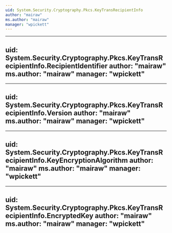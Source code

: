 ```yaml
---
uid: System.Security.Cryptography.Pkcs.KeyTransRecipientInfo
author: "mairaw"
ms.author: "mairaw"
manager: "wpickett"
---
```


---
uid: System.Security.Cryptography.Pkcs.KeyTransRecipientInfo.RecipientIdentifier
author: "mairaw"
ms.author: "mairaw"
manager: "wpickett"
---

---
uid: System.Security.Cryptography.Pkcs.KeyTransRecipientInfo.Version
author: "mairaw"
ms.author: "mairaw"
manager: "wpickett"
---

---
uid: System.Security.Cryptography.Pkcs.KeyTransRecipientInfo.KeyEncryptionAlgorithm
author: "mairaw"
ms.author: "mairaw"
manager: "wpickett"
---

---
uid: System.Security.Cryptography.Pkcs.KeyTransRecipientInfo.EncryptedKey
author: "mairaw"
ms.author: "mairaw"
manager: "wpickett"
---
